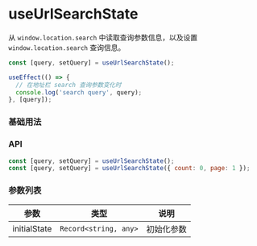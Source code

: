 # useUrlSearchState

从 <code>window.location.search</code> 中读取查询参数信息，以及设置 <code>window.location.search</code> 查询信息。

```js
const [query, setQuery] = useUrlSearchState();

useEffect(() => {
  // 在地址栏 search 查询参数变化时
  console.log('search query', query);
}, [query]);
```

### 基础用法

<code src="./demo/demo1.tsx"></code>

### API

```js
const [query, setQuery] = useUrlSearchState();
const [query, setQuery] = useUrlSearchState({ count: 0, page: 1 });
```

### 参数列表

| 参数           | 类型                               | 说明    |
|--------------|----------------------------------|-------|
| initialState | <code>Record<string, any></code> | 初始化参数 |
